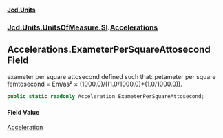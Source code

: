 #### [Jcd.Units](index 'index')
### [Jcd.Units.UnitsOfMeasure.SI](Jcd.Units.UnitsOfMeasure.SI 'Jcd.Units.UnitsOfMeasure.SI').[Accelerations](Accelerations 'Jcd.Units.UnitsOfMeasure.SI.Accelerations')

## Accelerations.ExameterPerSquareAttosecond Field

exameter per square attosecond defined such that: petameter per square femtosecond = Em/as² ×
(1000.0)/((1.0/1000.0)*(1.0/1000.0)).

```csharp
public static readonly Acceleration ExameterPerSquareAttosecond;
```

#### Field Value
[Acceleration](Acceleration 'Jcd.Units.UnitTypes.Acceleration')